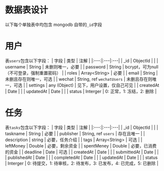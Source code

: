  数据表设计
 ===

以下每个单独表中均包含 mongodb 自带的`_id`字段
 # 用户
 表`users`包含以下字段：
 | 字段 | 类型 | 注解 |
 |:---:|:---|:---|
 | \_id | ObjectId | |
 | username | String | 未删则唯一，必要 |
 | password | String | bcrypt，可为null（不可登录，强制重置密码） |
 | roles | Array\<String\> | 必要 |
 | email | String | 未删且存在则唯一，可选 |
 | wechat | String, ref `wechatUsers` | 未删且存在则唯一，可选 |
 | settings | any (Object) | 见下，用户设置，仅自己可见 |
 | createdAt | Date | |
 | updatedAt | Date | |
 | status | Interger | 0: 正常，1: 冻结，2: 删除 |

# 任务
表`tasks`包含以下字段：
| 字段 | 类型 | 注解 |
|:---:|:---|:---|
| \_id | ObjectId | |
| taskname | String | 必要 |
| publisher | String, ref `users` | 存在且唯一 |
| description | string | 必要，任务介绍 |
| tags | Array\<String\> | 可选 |
| leftMoney | Double | 必要，剩余资金 |
| spentMeney | Double | 必要，已消费的资金 |
| deadline | Date | 可选 |
| createdAt | Date | |
| submittedAt | Date | |
| publishedAt | Date | |
| completedAt | Date | |
| updatedAt | Date | |
| status | Interger | 0: 待提交，1: 待审核，2: 待发布，3: 已发布，4: 已完成，5: 已删除 |
